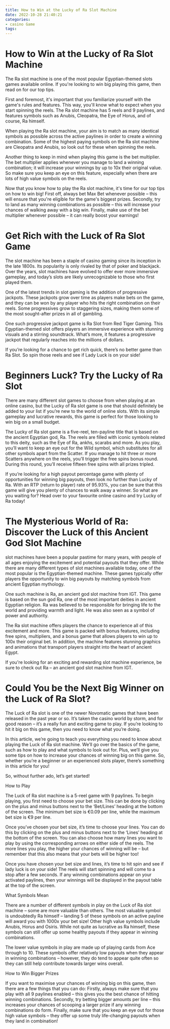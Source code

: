 ```yaml
---
title: How to Win at the Lucky of Ra Slot Machine
date: 2022-10-28 21:40:21
categories:
- casino Game
tags:
---
```



#  How to Win at the Lucky of Ra Slot Machine

The Ra slot machine is one of the most popular Egyptian-themed slots games available online. If you're looking to win big playing this game, then read on for our top tips.

First and foremost, it's important that you familiarize yourself with the game's rules and features. This way, you'll know what to expect when you start spinning the reels. The Ra slot machine has 5 reels and 9 paylines, and features symbols such as Anubis, Cleopatra, the Eye of Horus, and of course, Ra himself.

When playing the Ra slot machine, your aim is to match as many identical symbols as possible across the active paylines in order to create a winning combination. Some of the highest paying symbols on the Ra slot machine are Cleopatra and Anubis, so look out for these when spinning the reels.

Another thing to keep in mind when playing this game is the bet multiplier. The bet multiplier applies whenever you manage to land a winning combination; it will increase your winnings by up to 10x their original value. So make sure you keep an eye on this feature, especially when there are lots of high value symbols on the reels.

Now that you know how to play the Ra slot machine, it's time for our top tips on how to win big! First off, always bet Max Bet whenever possible – this will ensure that you're eligible for the game's biggest prizes. Secondly, try to land as many winning combinations as possible – this will increase your chances of walking away with a big win. Finally, make use of the bet multiplier whenever possible – it can really boost your earnings!

#  Get Rich with the Luck of Ra Slot Game

The slot machine has been a staple of casino gaming since its inception in the late 1800s. Its popularity is only rivaled by that of poker and blackjack. Over the years, slot machines have evolved to offer ever more immersive gameplay, and today’s slots are likely unrecognizable to those who first played them.

One of the latest trends in slot gaming is the addition of progressive jackpots. These jackpots grow over time as players make bets on the game, and they can be won by any player who hits the right combination on their reels. Some progressives grow to staggering sizes, making them some of the most sought-after prizes in all of gambling.

One such progressive jackpot game is Ra Slot from Red Tiger Gaming. This Egyptian-themed slot offers players an immersive experience with stunning visuals and a stirring soundtrack. What’s more, it features a progressive jackpot that regularly reaches into the millions of dollars.

If you’re looking for a chance to get rich quick, there’s no better game than Ra Slot. So spin those reels and see if Lady Luck is on your side!

#  Beginners Luck? Try the Lucky of Ra Slot 

There are many different slot games to choose from when playing at an online casino, but the Lucky of Ra slot game is one that should definitely be added to your list if you’re new to the world of online slots. With its simple gameplay and lucrative rewards, this game is perfect for those looking to win big on a small budget.

The Lucky of Ra slot game is a five-reel, ten-payline title that is based on the ancient Egyptian god, Ra. The reels are filled with iconic symbols related to this deity, such as the Eye of Ra, ankhs, scarabs and more. As you play, you’ll want to keep an eye out for the Wild symbol, which substitutes for all other symbols apart from the Scatter. If you manage to hit three or more Scatters anywhere on the reels, you’ll trigger the free spins bonus round. During this round, you’ll receive fifteen free spins with all prizes tripled.

If you’re looking for a high payout percentage game with plenty of opportunities for winning big payouts, then look no further than Lucky of Ra. With an RTP (return to player) rate of 95.93%, you can be sure that this game will give you plenty of chances to walk away a winner. So what are you waiting for? Head over to your favourite online casino and try Lucky of Ra today!

#  The Mysterious World of Ra: Discover the Luck of this Ancient God Slot Machine 

 slot machines have been a popular pastime for many years, with people of all ages enjoying the excitement and potential payouts that they offer. While there are many different types of slot machines available today, one of the most popular is the Egyptian-themed machine. These games typically offer players the opportunity to win big payouts by matching symbols from ancient Egyptian mythology. 

One such machine is Ra, an ancient god slot machine from IGT. This game is based on the sun god Ra, one of the most important deities in ancient Egyptian religion. Ra was believed to be responsible for bringing life to the world and providing warmth and light. He was also seen as a symbol of power and authority. 

The Ra slot machine offers players the chance to experience all of this excitement and more. This game is packed with bonus features, including free spins, multipliers, and a bonus game that allows players to win up to 100x their original bet. In addition, the machine features stunning graphics and animations that transport players straight into the heart of ancient Egypt. 

If you're looking for an exciting and rewarding slot machine experience, be sure to check out Ra – an ancient god slot machine from IGT.

#  Could You be the Next Big Winner on the Luck of Ra Slot?

The Luck of Ra slot is one of the newer Novomatic games that have been released in the past year or so. It’s taken the casino world by storm, and for good reason – it’s a really fun and exciting game to play. If you’re looking to hit it big on this game, then you need to know what you’re doing.

In this article, we’re going to teach you everything you need to know about playing the Luck of Ra slot machine. We’ll go over the basics of the game, such as how to play and what symbols to look out for. Plus, we’ll give you some tips on how to increase your chances of winning big on this game. So, whether you’re a beginner or an experienced slots player, there’s something in this article for you!

So, without further ado, let’s get started!

How to Play

The Luck of Ra slot machine is a 5-reel game with 9 paylines. To begin playing, you first need to choose your bet size. This can be done by clicking on the plus and minus buttons next to the ‘Bet/Lines’ heading at the bottom of the screen. The minimum bet size is €0.09 per line, while the maximum bet size is €9 per line.

Once you’ve chosen your bet size, it’s time to choose your lines. You can do this by clicking on the plus and minus buttons next to the ‘Lines’ heading at the bottom of the screen. You can also choose how many lines you want to play by using the corresponding arrows on either side of the reels. The more lines you play, the higher your chances of winning will be – but remember that this also means that your bets will be higher too!

Once you have chosen your bet size and lines, it’s time to hit spin and see if lady luck is on your side! The reels will start spinning and will come to a stop after a few seconds. If any winning combinations appear on your activated paylines, then your winnings will be displayed in the payout table at the top of the screen.

What Symbols Mean

There are a number of different symbols in play on the Luck of Ra slot machine – some are more valuable than others. The most valuable symbol is undoubtedly Ra himself – landing 5 of these symbols on an active payline will award you with 1000x your bet size! Other high value symbols include Anubis, Horus and Osiris. While not quite as lucrative as Ra himself, these symbols can still offer up some healthy payouts if they appear in winning combinations.

The lower value symbols in play are made up of playing cards from Ace through to 10. These symbols offer relatively low payouts when they appear in winning combinations – however, they do tend to appear quite often so they can still help contribute towards larger wins overall.

How to Win Bigger Prizes

If you want to maximise your chances of winning big on this game, then there are a few things that you can do: Firstly, always make sure that you play with all 9 paylines enabled – this gives you the best chance of hitting winning combinations. Secondly, try betting bigger amounts per line – this increases your chances of scooping a larger prize if any winning combinations do form. Finally, make sure that you keep an eye out for those high value symbols – they offer up some truly life-changing payouts when they land in combination!
